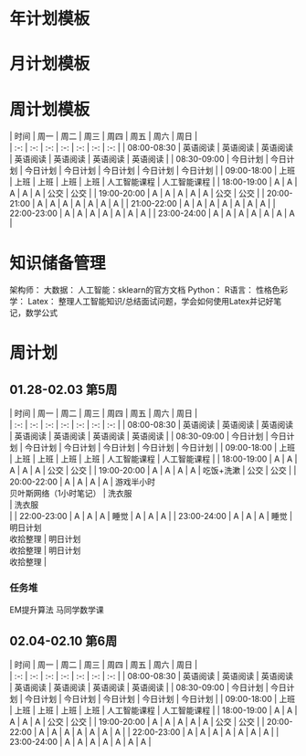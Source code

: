 # 年计划模板 #

# 月计划模板 #

# 周计划模板 #

| 时间 | 周一 | 周二 | 周三 | 周四 | 周五 | 周六 | 周日 |  
| :-: | :-: | :-: | :-: | :-: | :-: | :-: |
| 08&#58;00-08&#58;30 | 英语阅读 | 英语阅读 | 英语阅读 | 英语阅读 | 英语阅读 | 英语阅读 | 英语阅读 |
| 08&#58;30-09&#58;00 | 今日计划 | 今日计划 | 今日计划 | 今日计划 | 今日计划 | 今日计划 | 今日计划 |
| 09&#58;00-18&#58;00 | 上班 | 上班 | 上班 | 上班 | 上班 | 人工智能课程 | 人工智能课程 |
| 18&#58;00-19&#58;00 | A | A | A | A | A | 公交 | 公交 |
| 19&#58;00-20&#58;00 | A | A | A | A | A | 公交 | 公交 |
| 20&#58;00-21&#58;00 | A | A | A | A | A | A | A |
| 21&#58;00-22&#58;00 | A | A | A | A | A | A | A |
| 22&#58;00-23&#58;00 | A | A | A | A | A | A | A |
| 23&#58;00-24&#58;00 | A | A | A | A | A | A | A |

# 知识储备管理 #

架构师：
大数据：
人工智能：sklearn的官方文档
Python：
R语言：
性格色彩学：
Latex： 整理人工智能知识/总结面试问题，学会如何使用Latex并记好笔记，数学公式



# 周计划 #

## 01.28-02.03 第5周 ##

| 时间 | 周一 | 周二 | 周三 | 周四 | 周五 | 周六 | 周日 |  
| :-: | :-: | :-: | :-: | :-: | :-: | :-: |
| 08&#58;00-08&#58;30 | 英语阅读 | 英语阅读 | 英语阅读 | 英语阅读 | 英语阅读 | 英语阅读 | 英语阅读 |
| 08&#58;30-09&#58;00 | 今日计划 | 今日计划 | 今日计划 | 今日计划 | 今日计划 | 今日计划 | 今日计划 |
| 09&#58;00-18&#58;00 | 上班 | 上班 | 上班 | 上班 | 上班 | 人工智能课程 | 人工智能课程 |
| 18&#58;00-19&#58;00 | A | A | A | A | A | 公交 | 公交 |
| 19&#58;00-20&#58;00 | A | A | A | A | 吃饭+洗漱 | 公交 | 公交 |
| 20&#58;00-22&#58;00 | A | A | A | A | 游戏半小时<br/>贝叶斯网络（1小时笔记） | 洗衣服<br/> | 洗衣服<br/> |
| 22&#58;00-23&#58;00 | A | A | A | 睡觉 | A | A | A |
| 23&#58;00-24&#58;00 | A | A | A | 睡觉 | 明日计划<br/>收拾整理 | 明日计划<br/>收拾整理 | 明日计划<br/>收拾整理 |

### 任务堆 ###

EM提升算法
马同学数学课



## 02.04-02.10 第6周 ##

| 时间 | 周一 | 周二 | 周三 | 周四 | 周五 | 周六 | 周日 |  
| :-: | :-: | :-: | :-: | :-: | :-: | :-: |
| 08&#58;00-08&#58;30 | 英语阅读 | 英语阅读 | 英语阅读 | 英语阅读 | 英语阅读 | 英语阅读 | 英语阅读 |
| 08&#58;30-09&#58;00 | 今日计划 | 今日计划 | 今日计划 | 今日计划 | 今日计划 | 今日计划 | 今日计划 |
| 09&#58;00-18&#58;00 | 上班 | 上班 | 上班 | 上班 | 上班 | 人工智能课程 | 人工智能课程 |
| 18&#58;00-19&#58;00 | A | A | A | A | A | 公交 | 公交 |
| 19&#58;00-20&#58;00 | A | A | A | A | A | 公交 | 公交 |
| 20&#58;00-22&#58;00 | A | A | A | A | A | A | A |
| 22&#58;00-23&#58;00 | A | A | A | A | A | A | A |
| 23&#58;00-24&#58;00 | A | A | A | A | A | A | A |




